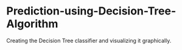 # Prediction-using-Decision-Tree-Algorithm

Creating the Decision Tree classifier and visualizing it graphically. 
